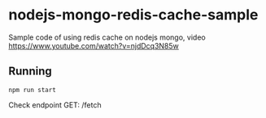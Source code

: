 # nodejs-mongo-redis-cache-sample
Sample code of using redis cache on nodejs mongo, video https://www.youtube.com/watch?v=njdDcq3N85w

## Running
```
npm run start
```

Check endpoint GET: /fetch
